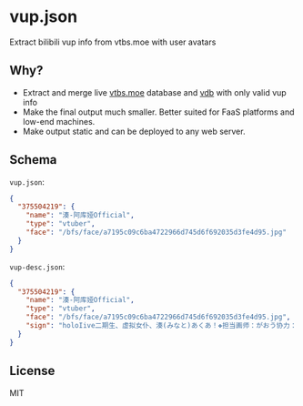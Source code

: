 # vup.json

Extract bilibili vup info from vtbs.moe with user avatars

## Why?

- Extract and merge live [vtbs.moe](https://vtbs.moe/) database and [vdb](https://vdb.vtbs.moe/) with only valid vup info
- Make the final output much smaller. Better suited for FaaS platforms and low-end machines.
- Make output static and can be deployed to any web server.

## Schema

`vup.json`:

```json
{
  "375504219": {
    "name": "湊-阿库娅Official",
    "type": "vtuber",
    "face": "/bfs/face/a7195c09c6ba4722966d745d6f692035d3fe4d95.jpg"
  }
}
```

`vup-desc.json`:

```json
{
  "375504219": {
    "name": "湊-阿库娅Official",
    "type": "vtuber",
    "face": "/bfs/face/a7195c09c6ba4722966d745d6f692035d3fe4d95.jpg",
    "sign": "holoIive二期生、虚拟女仆、湊(みなと)あくあ！❖担当画师：がおう协力：湊阿库娅字幕组。商务合作与问题反馈请私信"
  }
}
```

## License

MIT
